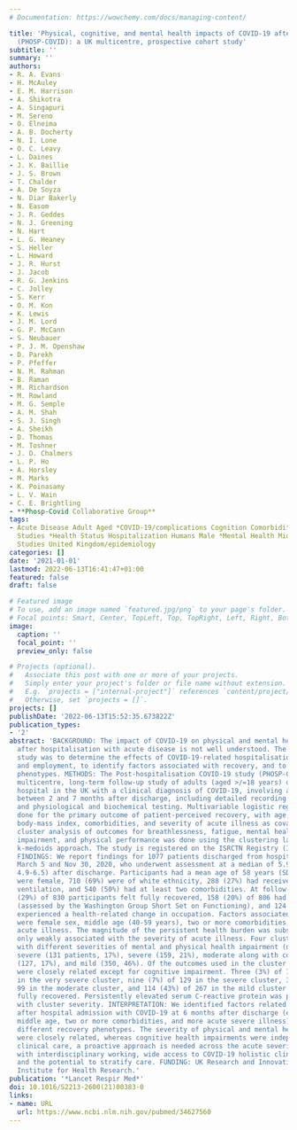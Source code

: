 ```yaml
---
# Documentation: https://wowchemy.com/docs/managing-content/

title: 'Physical, cognitive, and mental health impacts of COVID-19 after hospitalisation
  (PHOSP-COVID): a UK multicentre, prospective cohort study'
subtitle: ''
summary: ''
authors:
- R. A. Evans
- H. McAuley
- E. M. Harrison
- A. Shikotra
- A. Singapuri
- M. Sereno
- O. Elneima
- A. B. Docherty
- N. I. Lone
- O. C. Leavy
- L. Daines
- J. K. Baillie
- J. S. Brown
- T. Chalder
- A. De Soyza
- N. Diar Bakerly
- N. Easom
- J. R. Geddes
- N. J. Greening
- N. Hart
- L. G. Heaney
- S. Heller
- L. Howard
- J. R. Hurst
- J. Jacob
- R. G. Jenkins
- C. Jolley
- S. Kerr
- O. M. Kon
- K. Lewis
- J. M. Lord
- G. P. McCann
- S. Neubauer
- P. J. M. Openshaw
- D. Parekh
- P. Pfeffer
- N. M. Rahman
- B. Raman
- M. Richardson
- M. Rowland
- M. G. Semple
- A. M. Shah
- S. J. Singh
- A. Sheikh
- D. Thomas
- M. Toshner
- J. D. Chalmers
- L. P. Ho
- A. Horsley
- M. Marks
- K. Poinasamy
- L. V. Wain
- C. E. Brightling
- **Phosp-Covid Collaborative Group**
tags:
- Acute Disease Adult Aged *COVID-19/complications Cognition Comorbidity Female Follow-Up
  Studies *Health Status Hospitalization Humans Male *Mental Health Middle Aged Prospective
  Studies United Kingdom/epidemiology
categories: []
date: '2021-01-01'
lastmod: 2022-06-13T16:41:47+01:00
featured: false
draft: false

# Featured image
# To use, add an image named `featured.jpg/png` to your page's folder.
# Focal points: Smart, Center, TopLeft, Top, TopRight, Left, Right, BottomLeft, Bottom, BottomRight.
image:
  caption: ''
  focal_point: ''
  preview_only: false

# Projects (optional).
#   Associate this post with one or more of your projects.
#   Simply enter your project's folder or file name without extension.
#   E.g. `projects = ["internal-project"]` references `content/project/deep-learning/index.md`.
#   Otherwise, set `projects = []`.
projects: []
publishDate: '2022-06-13T15:52:35.673822Z'
publication_types:
- '2'
abstract: 'BACKGROUND: The impact of COVID-19 on physical and mental health and employment
  after hospitalisation with acute disease is not well understood. The aim of this
  study was to determine the effects of COVID-19-related hospitalisation on health
  and employment, to identify factors associated with recovery, and to describe recovery
  phenotypes. METHODS: The Post-hospitalisation COVID-19 study (PHOSP-COVID) is a
  multicentre, long-term follow-up study of adults (aged >/=18 years) discharged from
  hospital in the UK with a clinical diagnosis of COVID-19, involving an assessment
  between 2 and 7 months after discharge, including detailed recording of symptoms,
  and physiological and biochemical testing. Multivariable logistic regression was
  done for the primary outcome of patient-perceived recovery, with age, sex, ethnicity,
  body-mass index, comorbidities, and severity of acute illness as covariates. A post-hoc
  cluster analysis of outcomes for breathlessness, fatigue, mental health, cognitive
  impairment, and physical performance was done using the clustering large applications
  k-medoids approach. The study is registered on the ISRCTN Registry (ISRCTN10980107).
  FINDINGS: We report findings for 1077 patients discharged from hospital between
  March 5 and Nov 30, 2020, who underwent assessment at a median of 5.9 months (IQR
  4.9-6.5) after discharge. Participants had a mean age of 58 years (SD 13); 384 (36%)
  were female, 710 (69%) were of white ethnicity, 288 (27%) had received mechanical
  ventilation, and 540 (50%) had at least two comorbidities. At follow-up, only 239
  (29%) of 830 participants felt fully recovered, 158 (20%) of 806 had a new disability
  (assessed by the Washington Group Short Set on Functioning), and 124 (19%) of 641
  experienced a health-related change in occupation. Factors associated with not recovering
  were female sex, middle age (40-59 years), two or more comorbidities, and more severe
  acute illness. The magnitude of the persistent health burden was substantial but
  only weakly associated with the severity of acute illness. Four clusters were identified
  with different severities of mental and physical health impairment (n=767): very
  severe (131 patients, 17%), severe (159, 21%), moderate along with cognitive impairment
  (127, 17%), and mild (350, 46%). Of the outcomes used in the cluster analysis, all
  were closely related except for cognitive impairment. Three (3%) of 113 patients
  in the very severe cluster, nine (7%) of 129 in the severe cluster, 36 (36%) of
  99 in the moderate cluster, and 114 (43%) of 267 in the mild cluster reported feeling
  fully recovered. Persistently elevated serum C-reactive protein was positively associated
  with cluster severity. INTERPRETATION: We identified factors related to not recovering
  after hospital admission with COVID-19 at 6 months after discharge (eg, female sex,
  middle age, two or more comorbidities, and more acute severe illness), and four
  different recovery phenotypes. The severity of physical and mental health impairments
  were closely related, whereas cognitive health impairments were independent. In
  clinical care, a proactive approach is needed across the acute severity spectrum,
  with interdisciplinary working, wide access to COVID-19 holistic clinical services,
  and the potential to stratify care. FUNDING: UK Research and Innovation and National
  Institute for Health Research.'
publication: '*Lancet Respir Med*'
doi: 10.1016/S2213-2600(21)00383-0
links:
- name: URL
  url: https://www.ncbi.nlm.nih.gov/pubmed/34627560
---
```

